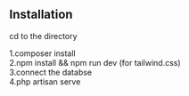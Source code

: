 

## Installation

cd to the directory

1.composer install<br>
2.npm install && npm run dev (for tailwind.css)<br>
3.connect the databse <br>
4.php artisan serve<br>


